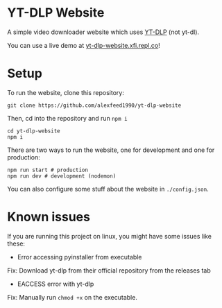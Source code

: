 # YT-DLP Website

A simple video downloader website which uses [YT-DLP](https://github.com/yt-dlp/yt-dlp) (not yt-dl).

You can use a live demo at [yt-dlp-website.xfi.repl.co](https://yt-dlp-website.xfi.repl.co/)!

# Setup

To run the website, clone this repository:
```
git clone https://github.com/alexfeed1990/yt-dlp-website
```
Then, cd into the repository and run ``npm i``
```
cd yt-dlp-website
npm i
```
There are two ways to run the website, one for development and one for production:
```
npm run start # production
npm run dev # development (nodemon)
```

You can also configure some stuff about the website in ``./config.json``.

# Known issues

If you are running this project on linux, you might have some issues like these:

 - Error accessing pyinstaller from executable

Fix: Download yt-dlp from their official repository from the releases tab

 - EACCESS error with yt-dlp

Fix: Manually run ``chmod +x`` on the executable.
